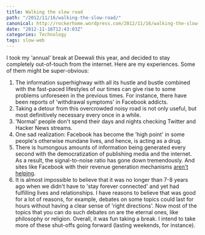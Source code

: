 ```yaml
---
title: Walking the slow road
path: "/2012/11/16/walking-the-slow-road/"
canonical: http://rockerhome.wordpress.com/2012/11/16/walking-the-slow-road/
date: "2012-11-16T12:43:03Z"
categories: Technology
tags: slow-web
---
```

I took my 'annual' break at Deewali this year, and decided to stay completely out-of-touch from the internet. Here are my experiences.<span class="more"></span> Some of them might be super-obvious: 

  1. The information superhighway with all its hustle and bustle combined with the fast-paced lifestyles of our times can give rise to some problems unforeseen in the previous times. For instance, there have been reports of 'withdrawal symptoms' in Facebook addicts.
  2. Taking a detour from this overcrowded noisy road is not only useful, but most definitively necessary every once in a while.
  3. 'Normal' people don't spend their days and nights checking Twitter and Hacker News streams.
  4. One sad realization: Facebook has become the 'high point' in some people's otherwise mundane lives, and hence, is acting as a drug.
  5. There is humongous amounts of information being generated every second with the democratization of publishing media and the internet. As a result, the signal-to-noise ratio has gone down tremendously. And sites like Facebook with their revenue generation mechanisms [aren't helping](http://ninjasandrobots.com/facebook-pages-nest-thermostat).
  6. It is almost impossible to believe that it was no longer than 7-8 years ago when we didn't have to 'stay forever connected' and yet had fulfilling lives and relationships. I have reasons to believe that was good for a lot of reasons, for example, debates on some topics could last for hours without having a clear sense of 'right directions'. Now most of the topics that you can do such debates on are the eternal ones, like philosophy or religion.
Overall, it was fun taking a break. I intend to take more of these shut-offs going forward (lasting weekends, for instance).